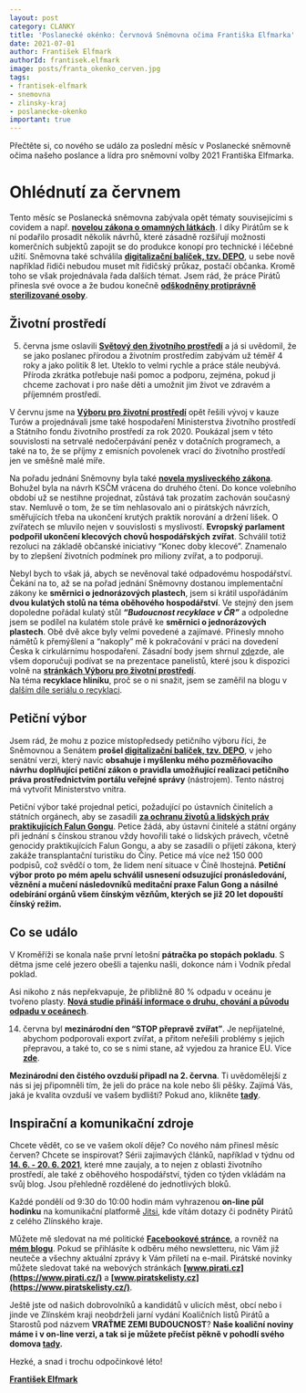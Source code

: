 ```yaml
---
layout: post
category: CLANKY
title: 'Poslanecké okénko: Červnová Sněmovna očima Františka Elfmarka'
date: 2021-07-01
author: František Elfmark
authorId: frantisek.elfmark
image: posts/franta_okenko_cerven.jpg
tags: 
- frantisek-elfmark
- snemovna
- zlinsky-kraj
- poslanecke-okenko
important: true
---
```


Přečtěte si, co nového se událo za poslední měsíc v Poslanecké sněmovně očima našeho poslance a lídra pro sněmovní volby 2021 Františka Elfmarka.

# Ohlédnutí za červnem
Tento měsíc se Poslanecká sněmovna zabývala opět tématy souvisejícími s covidem a např. **[novelou zákona o omamných látkách](https://www.frantisekelfmark.cz/snemovna-podporila-vyuziti-potencialu-konopi-pro-lecebne-a-technicke-uziti/)**. I díky Pirátům se k ní podařilo prosadit několik návrhů, které zásadně rozšiřují možnosti komerčních subjektů zapojit se do produkce konopí pro technické i léčebné užití.  Sněmovna také schválila **[digitalizační balíček, tzv. DEPO](https://www.frantisekelfmark.cz/ridicum-diky-piratskemu-navrhu-na-cestach-postaci-jen-obcanka-snemovna-finalne-schvalila-digitalizacni-zakon/)**, u sebe nově například řidiči nebudou muset mít řidičský průkaz, postačí občanka. Kromě toho se však projednávala řada dalších témat. Jsem rád, že práce Pirátů přinesla své ovoce a že budou konečně **[odškodněny protiprávně sterilizované osoby](https://www.frantisekelfmark.cz/snemovna-schvalila-navrh-zakona-o-poskytnuti-jednorazove-penezni-castky-sterilizovanym-osobam-v-rozporu-se-zakonem/)**.

## Životní prostředí
5. června jsme oslavili **[Světový den životního prostředí](https://www.frantisekelfmark.cz/i-zivotni-prostredi-ma-svuj-den-s-velkym-d/)** a já si uvědomil, že se jako poslanec přírodou a životním prostředím zabývám už téměř 4 roky a jako politik 8 let. Uteklo to velmi rychle a práce stále neubývá. Příroda zkrátka potřebuje naši pomoc a podporu, zejména, pokud ji chceme zachovat i pro naše děti a umožnit jim život ve zdravém a příjemném prostředí. 

V červnu jsme na **[Výboru pro životní prostředí](https://www.frantisekelfmark.cz/vybor-pro-zivotni-prostredi-projednal-vyvoj-kauzy-turow-i-zaverecny-ucet-ministerstva-zivotniho-prostredi/)** opět řešili vývoj v kauze Turów a projednávali jsme také hospodaření Ministerstva životního prostředí a Státního fondu životního prostředí za rok 2020. Poukázal jsem v této souvislosti na setrvalé nedočerpávání peněz v dotačních programech, a také na to, že se příjmy z emisních povolenek vrací do životního prostředí jen ve směšně malé míře. 

Na pořadu jednání Sněmovny byla také **[novela mysliveckého zákona](https://www.frantisekelfmark.cz/sabotaz-novely-mysliveckeho-zakona-je-hloupym-politikarenim-a-hazardem-s-budoucnosti-ceske-krajiny-zemedelstvim-lesnictvim-ale-hlavne-s-myslivosti/)**. Bohužel byla na návrh KSČM vrácena do druhého čtení. Do konce volebního období už se nestihne projednat, zůstává tak prozatím zachován současný stav. Nemluvě o tom, že se tím nehlasovalo ani o  pirátských návrzích, směřujících třeba na ukončení krutých praktik norování a držení lišek. 
O zvířatech se mluvilo nejen v souvislosti s myslivostí. **Evropský parlament podpořil ukončení klecových chovů hospodářských zvířat**. Schválil totiž rezoluci na základě občanské iniciativy “Konec doby klecové”. Znamenalo by to zlepšení životních podmínek pro miliony zvířat, a to podporuji.

Nebyl bych to však já, abych se nevěnoval také odpadovému hospodářství. Čekání na to, až se na pořad jednání Sněmovny dostanou implementační zákony ke **směrnici o jednorázových plastech**, jsem si krátil uspořádáním **dvou kulatých stolů na téma oběhového hospodářství**. Ve stejný den jsem dopoledne pořádal kulatý stůl ***“Budoucnost recyklace v ČR”*** a odpoledne jsem se podílel na kulatém stole právě ke **směrnici o jednorázových plastech**. Obě dvě akce byly velmi povedené a zajímavé. Přinesly mnoho námětů k přemýšlení a “nakoply” mě k pokračování v práci na dovedení Česka k cirkulárnímu hospodaření. Zásadní body jsem shrnul [zde](https://www.frantisekelfmark.cz/budoucnost-je-v-obehovem-hospodarstvi-jak-zvysit-recyklaci-a-omezit-produkci-odpadu-jsme-vcera-diskutovali-na-dvou-kulatych-stolech/)zde, ale všem doporučuji podívat se na prezentace panelistů, které jsou k dispozici volně na **[stránkách Výboru pro životní prostředí](https://www.psp.cz/sqw/hp.sqw?k=4600)**.  
Na téma **recyklace hliníku**, proč se o ni snažit, jsem se zaměřil na blogu v [dalším díle seriálu o recyklaci](https://www.frantisekelfmark.cz/recyklace-hliniku-proc-se-o-ni-snazit-6/).

## Petiční výbor
Jsem rád, že mohu z pozice místopředsedy petičního výboru říci, že Sněmovnou a Senátem **prošel [digitalizační balíček, tzv. DEPO](https://www.frantisekelfmark.cz/vite-ze-na-zacatku-cervna-jsme-schvalili-tzv-digitalizacni-balicek-depo/)**, v jeho senátní verzi, který navíc **obsahuje i myšlenku mého pozměňovacího návrhu doplňující petiční zákon o pravidla umožňující realizaci petičního práva prostřednictvím portálu veřejné správy** (nástrojem). Tento nástroj má vytvořit Ministerstvo vnitra.

Petiční výbor také projednal petici, požadující po ústavních činitelích a státních orgánech, aby se zasadili **[za ochranu životů a lidských práv praktikujících Falun Gongu](https://www.frantisekelfmark.cz/peticni-vybor-projednal-petici-za-ukonceni-genocidy-praktikujicich-metody-falun-gong-pachane-cinskym-rezimem/)**. Petice žádá, aby ústavní činitelé a státní orgány při jednání s čínskou stranou vždy hovořili také o lidských právech, včetně genocidy praktikujících Falun Gongu, a aby se zasadili o přijetí zákona, který zakáže transplantační turistiku do Číny. Petice má více než 150 000 podpisů, což svědčí o tom, že lidem není situace v Číně lhostejná. **Petiční výbor proto po mém apelu schválil usnesení odsuzující pronásledování, věznění a mučení následovníků meditační praxe Falun Gong a násilné odebírání orgánů všem čínským vězňům, kterých se již 20 let dopouští čínský režim.** 

## Co se událo
V Kroměříži se konala naše první letošní **pátračka po stopách pokladu**. S dětma jsme celé jezero obešli a tajenku našli, dokonce nám i Vodník předal poklad.

Asi nikoho z nás nepřekvapuje, že přibližně 80 % odpadu v oceánu je tvořeno plasty. **[Nová studie přináší informace o druhu, chování a původu odpadu v oceánech](https://www.frantisekelfmark.cz/nova-studie-prinasi-informace-o-druhu-chovani-a-puvodu-odpadu-v-oceanech/)**.

14. června byl **mezinárodní den “STOP přepravě zvířat”**. Je nepřijatelné, abychom podporovali export zvířat, a přitom neřešili problémy s jejich přepravou, a také to, co se s nimi stane, až vyjedou za hranice EU. Více **[zde](https://www.frantisekelfmark.cz/dnes-je-mezinarodni-den-stop-preprave-zvirat/)**.

**Mezinárodní den čistého ovzduší připadl na 2. června**. Ti uvědomělejší z nás si jej připomněli tím, že jeli do práce na kole nebo šli pěšky. Zajímá Vás, jaká je kvalita ovzduší ve vašem bydlišti? Pokud ano, klikněte **[tady](https://www.frantisekelfmark.cz/dnes-oslavujeme-ciste-ovzdusi/)**.

## Inspirační a komunikační zdroje
Chcete vědět, co se ve vašem okolí děje? Co nového nám přinesl měsíc červen? Chcete se inspirovat? Sérii zajímavých článků, například v týdnu od **[14. 6. - 20. 6. 2021](https://www.frantisekelfmark.cz/tydenni-inspirace-clanku-14-6-20-6-2021/)**, které mne zaujaly, a to nejen z oblasti životního prostředí, ale také z oběhového hospodářství, týden co týden vkládám na svůj blog. Jsou přehledně rozdělené do jednotlivých bloků.

Každé pondělí od 9:30 do 10:00 hodin mám vyhrazenou **on-line půl hodinku** na komunikační platformě [Jitsi](https://meet.jit.si/kancelarelfmark), kde vítám dotazy či podněty Pirátů z celého Zlínského kraje. 

Můžete mě sledovat na mé politické **[Facebookové stránce](https://www.facebook.com/FrantisekElfmark.DiS/)**, a rovněž na **[mém blogu](https://www.frantisekelfmark.cz/)**. Pokud se přihlásíte k odběru mého newsletteru, nic Vám již neuteče a všechny aktuální zprávy k Vám přiletí na e-mail. Pirátské novinky můžete sledovat také na webových stránkách **[www.pirati.cz](https://www.pirati.cz/)** a **[www.piratskelisty.cz](https://www.piratskelisty.cz/)**.

Ještě jste od našich dobrovolníků a kandidátů v ulicích měst, obcí nebo i jinde ve Zlínském kraji neobdrželi jarní vydání Koaličních listů Pirátů a Starostů pod názvem **VRAŤME ZEMI BUDOUCNOST**? **Naše koaliční noviny máme i v on-line verzi, a tak si je můžete přečíst pěkně v pohodlí svého domova [tady](https://issuu.com/elfik/docs/zli_nska_mutace_pas_noviny_jaro_2021).**

Hezké, a snad i trochu odpočinkové léto!

**[František Elfmark](https://zlinsky.pirati.cz/lide/frantisek-elfmark/)**

